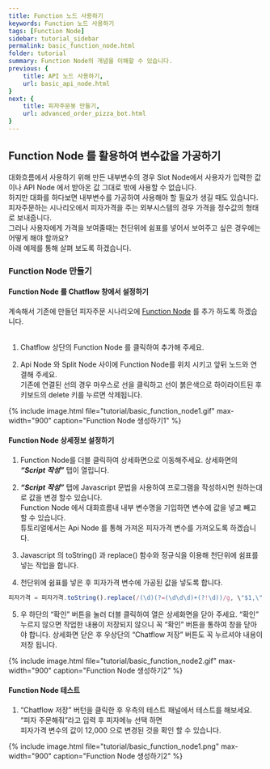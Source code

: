 ```yaml
---
title: Function 노드 사용하기
keywords: Function 노드 사용하기
tags: [Function Node]
sidebar: tutorial_sidebar
permalink: basic_function_node.html
folder: tutorial
summary: Function Node의 개념을 이해할 수 있습니다.
previous: {
    title: API 노드 사용하기,
    url: basic_api_node.html
}
next: {
    title: 피자주문봇 만들기,
    url: advanced_order_pizza_bot.html
}
---
```


## Function Node 를 활용하여 변수값을 가공하기
대화흐름에서 사용하기 위해 만든 내부변수의 경우 Slot Node에서 사용자가 입력한 값이나 API Node 에서 받아온 값 그대로 밖에 사용할 수 없습니다. <br/>
하지만 대화를 하다보면 내부변수를 가공하여 사용해야 할 필요가 생길 때도 있습니다. <br/>
피자주문하는 시나리오에서 피자가격을 주는 외부시스템의 경우 가격을 정수값의 형태로 보내줍니다. <br/>
그러나 사용자에게 가격을 보여줄때는 천단위에 쉼표를 넣어서 보여주고 싶은 경우에는 어떻게 해야 할까요? <br/>
아래 예제를 통해 살펴 보도록 하겠습니다.

### Function Node 만들기
#### Function Node 를 Chatflow 창에서 설정하기
계속해서 기존에 만들던 피자주문 시나리오에 [Function Node](/chatflow_function.html#function-%EB%85%B8%EB%93%9C) 를 추가 하도록 하겠습니다. <br/>
<br/>
1) Chatflow 상단의 Function Node 를 클릭하여 추가해 주세요.

2) Api Node 와 Split Node 사이에 Function Node를 위치 시키고 앞뒤 노드와 연결해 주세요. <br/>
기존에 연결된 선의 경우 마우스로 선을 클릭하고 선이 붉은색으로 하이라이트된 후 키보드의 delete 키를 누르면 삭제됩니다.

{% include image.html file="tutorial/basic_function_node1.gif" max-width="900" caption="Function Node 생성하기1" %}

#### Function Node 상세정보 설정하기
1) Function Node를 더블 클릭하여 상세화면으로 이동해주세요. 상세화면의 ***“Script 작성”*** 탭이 열립니다. 

2) ***“Script 작성”*** 탭에 Javascript 문법을 사용하여 프로그램을 작성하시면 원하는대로 값을 변경 할수 있습니다. <br/>
Function Node 에서 대화흐름내 내부 변수명을 기입하면 변수에 값을 넣고 빼고 할 수 있습니다. <br/>
튜토리얼에서는 Api Node 를 통해 가져온 피자가격 변수를 가져오도록 하겠습니다.

3) Javascript 의 toString() 과 replace() 함수와 정규식을 이용해 천단위에 쉼표를 넣는 작업을 합니다.

4) 천단위에 쉼표를 넣은 후 피자가격 변수에 가공된 값을 넣도록 합니다.

```js
피자가격 = 피자가격.toString().replace(/(\d)(?=(\d\d\d)+(?!\d))/g, \"$1,\");
````

5) 우 하단의 “확인” 버튼을 눌러 더블 클릭하여 열은 상세화면을 닫아 주세요. 
“확인” 누르지 않으면 작업한 내용이 저장되지 않으니 꼭 “확인” 버튼을 통하여 창을 닫아야 합니다. 
상세화면 닫은 후 우상단의 “Chatflow 저장” 버튼도 꼭 누르셔야 내용이 저장 됩니다.

{% include image.html file="tutorial/basic_function_node2.gif" max-width="900" caption="Function Node 생성하기2" %}

#### Function Node 테스트
1) “Chatflow 저장” 버턴을 클릭한 후 우측의 테스트 패널에서 테스트를 해보세요. “피자 주문해줘”라고 입력 후 피자메뉴 선택 하면 <br/>
피자가격 변수의 값이 12,000 으로 변경된 것을 확인 할 수 있습니다.

{% include image.html file="tutorial/basic_function_node1.png" max-width="900" caption="Function Node 생성하기2" %}
